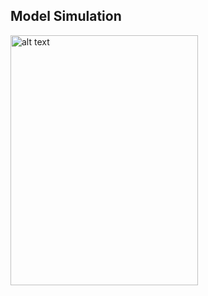 
## Model Simulation


<img src="https://github.com/romulus97/CAPOW/blob/master/Images/readme8.png" alt="alt text" width="300" height="400">
